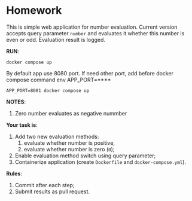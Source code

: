 Homework
==

This is simple web application for number evaluation. Current version accepts query parameter `number` and evaluates it 
whether this number is even or odd. Evaluation result is logged.

**RUN**:

```
docker compose up 
```
By default app use 8080 port.
If need other port, add before docker compose command env APP_PORT=****
```
APP_PORT=8081 docker compose up 
```

**NOTES**:
1. Zero number evaluates as negative nummber


**Your task is**:

1. Add two new evaluation methods:
   1. evaluate whether number is positive,
   2. evaluate whether number is zero (`0`);
2. Enable evaluation method switch using query parameter;
3. Containerize application (create `Dockerfile` and `docker-compose.yml`).

**Rules**:

1. Commit after each step;
2. Submit results as pull request.
